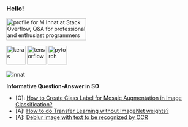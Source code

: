 ### Hello!


<a href="https://stackoverflow.com/users/9215780/m-innat"><img src="https://stackoverflow.com/users/flair/9215780.png?theme=clean" width="208" height="58" alt="profile for M.Innat at Stack Overflow, Q&amp;A for professional and enthusiast programmers" title="profile for M.Innat at Stack Overflow, Q&amp;A for professional and enthusiast programmers"></a>

<p align="left">
  <img src="https://github.com/valohai/ml-logos/blob/master/keras.svg" alt="keras" width="50" height="50"/> 
  <img src="https://www.vectorlogo.zone/logos/tensorflow/tensorflow-icon.svg" alt="tensorflow" width="50" height="50"/> 
  <img src="https://www.vectorlogo.zone/logos/pytorch/pytorch-icon.svg" alt="pytorch" width="50" height="50"/> 
</p>



 <p align="left"> <img src="https://komarev.com/ghpvc/?username=innat" alt="innat" /> </p>

**Informative Question-Answer in SO**

 - [Q]: [How to Create Class Label for Mosaic Augmentation in Image Classification?](https://stackoverflow.com/questions/65181294/how-to-create-class-label-for-mosaic-augmentation-in-image-classification)
 - [A]: [How to do Transfer Learning without ImageNet weights?](https://stackoverflow.com/questions/65136547/how-to-do-transfer-learning-without-imagenet-weights/65137708#65137708)
 - [A]: [Deblur image with text to be recognized by OCR](https://stackoverflow.com/questions/48674106/deblur-image-with-text-to-be-recognized-by-ocr/64843044#64843044)
 

 






